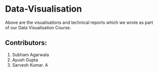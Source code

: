 
# Data-Visualisation

Above are the visualisations and technical reports which we wrote as part of our Data Visualisation Course.


## Contributors:
1. Subham Agarwala
2. Ayush Gupta
3. Sarvesh Kumar. A
